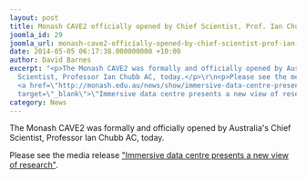 ```yaml
---
layout: post
title: Monash CAVE2 officially opened by Chief Scientist, Prof. Ian Chubb AC
joomla_id: 29
joomla_url: monash-cave2-officially-opened-by-chief-scientist-prof-ian-chubb-ac
date: 2014-05-05 06:17:38.000000000 +10:00
author: David Barnes
excerpt: "<p>The Monash CAVE2 was formally and officially opened by Australia's Chief
  Scientist, Professor Ian Chubb AC, today.</p>\r\n<p>Please see the media release
  <a href=\"http://monash.edu.au/news/show/immersive-data-centre-presents-a-new-view-of-research?utm_source=home_page&amp;utm_medium=home_page&amp;utm_term=banner&amp;utm_campaign=immersive_data_research\"
  target=\"_blank\">\"Immersive data centre presents a new view of research\"</a>.</p>"
category: News
---
```

<p>The Monash CAVE2 was formally and officially opened by Australia's Chief Scientist, Professor Ian Chubb AC, today.</p>
<p>Please see the media release <a href="http://monash.edu.au/news/show/immersive-data-centre-presents-a-new-view-of-research?utm_source=home_page&amp;utm_medium=home_page&amp;utm_term=banner&amp;utm_campaign=immersive_data_research" target="_blank">"Immersive data centre presents a new view of research"</a>.</p>
